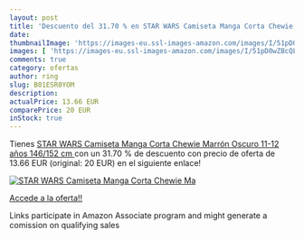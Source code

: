 ```yaml
---
layout: post
title: 'Descuento del 31.70 % en STAR WARS Camiseta Manga Corta Chewie Ma'
date: 
thumbnailImage: 'https://images-eu.ssl-images-amazon.com/images/I/51pD0wZBcQL._SL200_.jpg'
images: [ 'https://images-eu.ssl-images-amazon.com/images/I/51pD0wZBcQL._SL200_.jpg' ]
comments: true
category: ofertas
author: ring
slug: B01ESR0YOM
description:
actualPrice: 13.66 EUR
comparePrice: 20 EUR
inStock: true
---
```


Tienes [STAR WARS Camiseta Manga Corta Chewie Marrón Oscuro 11-12 años  146/152 cm ](https://www.amazon.es/dp/B01ESR0YOM/?tag=tolees-21) con un 31.70 % de descuento con precio de oferta de 13.66 EUR (original: 20 EUR) en el siguiente enlace!

[![STAR WARS Camiseta Manga Corta Chewie Ma](https://images-eu.ssl-images-amazon.com/images/I/51pD0wZBcQL._SL200_.jpg)](https://www.amazon.es/dp/B01ESR0YOM/?tag=tolees-21)

[Accede a la oferta!!](https://www.amazon.es/dp/B01ESR0YOM/?tag=tolees-21)

Links participate in Amazon Associate program and might generate a comission on qualifying sales


